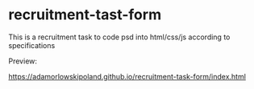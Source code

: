 # recruitment-tast-form
This is a recruitment task to code psd into html/css/js according to specifications


Preview:

https://adamorlowskipoland.github.io/recruitment-task-form/index.html